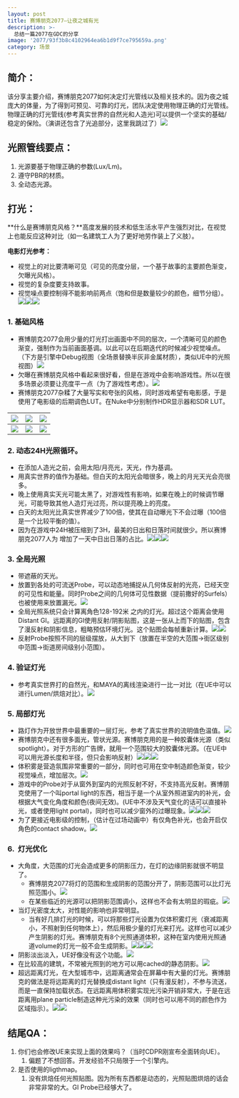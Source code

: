 ```yaml
---
layout: post
title: 赛博朋克2077—让夜之城有光
description: >-
  总结一篇2077在GDC的分享
image: '2077/93f3b8c4102964ea6b1d9f7ce795659a.png'
category: 场景
---
```


## **简介：**

该分享主要介绍，赛博朋克2077如何决定灯光管线以及相关技术的。因为夜之城庞大的体量，为了得到可预见、可靠的灯光，团队决定使用物理正确的灯光管线。物理正确的灯光管线(参考真实世界的自然光和人造光)可以提供一个坚实的基础/稳定的保险。（演讲还包含了光追部分，这里我跳过了）![](2077/93f3b8c4102964ea6b1d9f7ce795659a.png)

## **光照管线要点：**

1. 光源要基于物理正确的参数(Lux/Lm)。
2. 遵守PBR的材质。
3. 全动态光源。

## **打光：**

**什么是赛博朋克风格？**高度发展的技术和低生活水平产生强烈对比，在视觉上也能反应这种对比（如一名建筑工人为了更好地劳作装上了义肢）。

**电影灯光参考：**
- 视觉上的对比要清晰可见（可见的亮度分层，一个基于故事的主要颜色渐变，欠曝光风格）。
- 视觉的复杂度要支持故事。
- 视觉噪点要控制得不能影响前两点（饱和但是数量较少的颜色，细节分组）。
![](2077/2061f4313b2100fa484a9b9cc74456a0.png)![](2077/589f8cac81ceaa1b84912b19bb29dff3.png)![](2077/a8ed211d1b3439adb8aa98a2aa841fe7.png)

### **1. 基础风格**
- 赛博朋克2077会用少量的灯光打出画面中不同的层次，一个清晰可见的颜色渐变，强制作为当前画面基调。以此可以在后期迭代的时候减少视觉噪点。（下方是引擎中Debug视图（全场景替换半灰非金属材质），类似UE中的光照视图）![](2077/64c7e07027c4adb55c3c57ef89273b99.png)
- 欠曝在赛博朋克风格中看起来很好看，但是在游戏中会影响游戏性。所以在很多场景必须要让亮度平一点（为了游戏性考虑）。![](2077/7fcf32023cdb7141d61deacfe2af4b16.png)
- 赛博朋克2077杂糅了大量写实和夸张的风格，同时游戏希望有电影感，于是使用了电影级的后期调色LUT。在Nuke中分别制作HDR显示器和SDR LUT。

| ![](2077/1679b03ba98cb278eddade53023dadeb.png) | ![](2077/07479843365dc3a5b3e9959c240d88c9.png) | ![](2077/e57cf633b01507f199dfeb0ece81bed6.png) |
| ------------------------------------ | ------------------------------------ | ------------------------------------ |
| ![](2077/7413f6b74c0d3456c0cb2841ff6f0249.png) | ![](2077/954c7255b8b8e703cd8ac36948eb09e5.png) | ![](2077/890238186988e37edf0fcd02315b7333.png) |

### 2. 动态24H光照循环。
- 在添加人造光之前，会用太阳/月亮光，天光，作为基调。
- 用真实世界的值作为基础。但白天的太阳光会暗很多，晚上的月光天光会亮很多。
- 晚上使用真实天光可能太黑了，对游戏性有影响，如果在晚上的时候调节曝光，可能导致其他人造灯光过亮，所以提亮晚上的亮度。
- 白天的太阳光比真实世界减少了100倍，使其在自动曝光下不会过曝（100倍是一个比较平衡的值）。
- 因为在游戏中24H被压缩到了3H，最美的日出和日落时间就很少。所以赛博朋克2077人为 增加了一天中日出日落的占比。![](2077/37e4050ada286e4c548b547671e99daa.png)![](2077/f5d0825a081a0afbcc39dbac4e5eac17.png)![](2077/c07ff2d7a5a4300166c37bccdcd769d2.png)

### 3. 全局光照
- 带遮蔽的天光。
- 放置到各处的可流送Probe，可以动态地捕捉从几何体反射的光亮，已经天空的可见性和能量。同时Probe之间的几何体可见性数据（提前撒好的Surfels）也被使用来放置漏光。![](2077/06e4522c13d5508b5adfb85172e4c3b0.png)
- 全局光照系统只会计算离角色128-192米 之内的灯光。超过这个距离会使用Distant GI。远距离的GI使用反射/阴影贴图，这是一张从上而下的贴图，包含了漫反射和阴影信息，粗略预估环境灯光。这个贴图会每帧重新计算。![](2077/ba2d645354dc6433e1c5e1e99ff0301f.png)![](2077/fe556ff88762e248e1c06599bdde6fef.png)
- 反射Probe按照不同的层级摆放，从大到下（放置在半空的大范围->街区级别中范围->街道房间级别小范围）。

### 4. 验证灯光
- 参考真实世界打的自然光，和MAYA的离线渲染进行一比一对比（在UE中可以进行Lumen/烘焙对比）。![](2077/0c8b016b23de7b4935e75afc37d63262.png)

### 5. 局部灯光
- 路灯作为开放世界中最重要的一层灯光，参考了真实世界的流明值色温值。![](2077/6f15053b5f89d2eccf20acacce725756.png)
- 赛博朋克中还有很多面光，管状光源。赛博朋克用的是一种胶囊体光源（类似spotlight）。对于方形的广告牌，就用一个范围较大的胶囊体光源。（在UE中可以用光源长度和半径，但只会影响反射）![](2077/0e64d36bf1596439817bdeb876d9a75a.png)![](2077/debcc6c5e31cf2c8784504e1252d2f76.png)![](2077/e437dd3161659c89b40ecba8d2d01c4d.png)
- 体积雾是营造氛围非常重要的一部分，同时也可用在空中制造颜色渐变，较少视觉噪点，增加层次。![](2077/797100be03262a1cb9c9f2f1ab62f3bf.png)
- 游戏中的Probe对于从窗外到室内的光照反射不好，不支持高光反射。赛博朋克使用了一个叫portal light的东西，相当于是一个从室外照进室内的补光，会根据大气变化角度和颜色(夜间无效)。(UE中不涉及天气变化的话可以直接补光，或者使用light portal)，同时也可以减少窗外的过曝现象。![](2077/5bbead812cff69e40a8ab06761674fcf.png)![](2077/a765c067a6d654c29f132b6967f3cca2.png)![](2077/2d65daa4fc11037682c860a6787c9459.png)
- 为了更接近电影级的控制，（估计在过场动画中）有仅角色补光，也会开启仅角色的contact shadow。![](2077/927fac678c99503b7cab8c0a876c00bb.png)

### 6.  灯光优化
- 大角度，大范围的灯光会造成更多的阴影压力，在灯的边缘阴影就很不明显了。
    - 赛博朋克2077将灯的范围和生成阴影的范围分开了，阴影范围可以比灯光照范围小。![](2077/e6a10024d53fba7e64b86abf351128f5.png)
    - 在某些临近的光源可以把阴影范围调小，这样也不会有太明显的瑕疵。![](2077/eafcb3af110be8ef450293d9df68e868.png)
- 当灯光密度太大，对性能的影响也非常明显。
	- 当有好几排灯光的时候，可以将那些灯光设置为仅体积雾灯光（衰减距离小，不照射到任何物体上），然后用极少量的灯光来打光。这样也可以减少产生阴影的灯光。赛博朋克有8个光照通道体积，这种在室内使用光照通道volume的灯光一般不会生成阴影。![](2077/f78a74cdcae33592741b6da2efdb919d.png)![](2077/ce3bbf994f4c66881f114299d4a3b45d.png)![](2077/48a1a70f58fbfdec9494fd51b6f63ffb.png)
- 阴影淡出淡入，UE好像没有这个功能。![](2077/097755c59d5c4c4fa2041f0f3694e732.png)
- 在比较高的建筑，不常被光照到的地方可以用cached的静态阴影。![](2077/3c0ecb8682c8a7f789fdff18c8240575.png)
- 超远距离灯光，在大型城市中，远距离通常会在屏幕中有大量的灯光。赛博朋克的做法是将远距离的灯光替换成distant light（只有漫反射），不参与流送，而是一直保持加载状态。在远距离用体积雾实现光污染开销非常大，于是在远距离用plane particle制造这种光污染的效果（同时也可以用不同的颜色作为区域指示）。![](2077/c474b3d57a79c512ed5b144400a92019.png)![](2077/e9b6f167205a4314c8ec0de9a7c08ffb.png)

## **结尾QA：**
1. 你们也会修改UE来实现上面的效果吗？（当时CDPR刚宣布全面转向UE）。
    1. 偏题了不想回答。开发经验不只局限于一个引擎内。
2. 是否使用的ligthmap。
    1. 没有烘焙任何光照贴图。因为所有东西都是动态的，光照贴图烘焙的话会非常非常的大。GI Probe已经够大了。